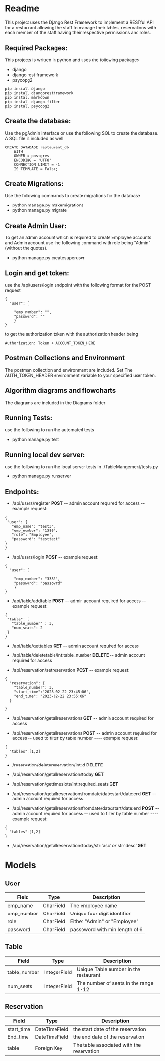 # Readme
This project uses the Django Rest Framework to implement a RESTful API for a restaurant allowing the staff to manage their tables, reservations with each member of the staff having their respective permissions and roles.

## Required Packages:
This projects is written in python and uses the following packages
- django
- django rest framework
 - psycopg2
 

```
pip install Django
pip install djangorestframework
pip install markdown       
pip install django-filter  
pip install psycopg2
```

## Create the database:
Use the pgAdmin interface or use the following SQL to create the database. A SQL file is included as well
```
CREATE DATABASE restaurant_db
    WITH
    OWNER = postgres
    ENCODING = 'UTF8'
    CONNECTION LIMIT = -1
    IS_TEMPLATE = False;
```

 ## Create Migrations:
 Use the following commands to create migrations for the database
 - python manage.py makemigrations
 - python manage.py migrate

 ## Create Admin User:
 To get an admin account which is required to create Employee accounts and Admin account use the following command with role being "Admin" (without the quotes).
 - python manage.py createsuperuser

## Login and get token:
use the /api/users/login endpoint with the following format for the POST request
```
{
  "user": {
    
    "emp_number": "",
    "password": ""
	}
}
```
to get the authorization token with the authorization header being
```
Authorization: Token + ACCOUNT_TOKEN_HERE
```

## Postman Collections and Environment
The postman collection and environment are included.
Set The AUTH_TOKEN_HEADER environment variable to your specified user token.
## Algorithm diagrams and flowcharts
The diagrams are included in the Diagrams folder

 
## Running Tests:
use the following to run the automated tests

 - python manage.py test
 
 ## Running local dev server:
 use the following to run the local server
 tests in ./TableMangement/tests.py

 - python manage.py runserver

## Endpoints:

 - /api/users/register **POST**
 -- admin account required for access
 -- example request: 
 ``` 
 {
  "user": {
    "emp_name": "test3",
    "emp_number": "1386",
    "role": "Employee",
    "password": "testtest"
}
}
```

 - /api/users/login **POST**
-- example request:
```
{
  "user": {
    
    "emp_number": "3333",
    "password": "passowrd"
	}
}
```

 - /api/table/addtable **POST**
--  admin account required for access
-- example request:
 ```
 {
  "table": {
    "table_number" : 3,
    "num_seats": 2
  }
}
 ```
 
 - /api/table/gettables **GET**
-- admin account required for access

 - /api/table/deletetable/int:table_number **DELETE**
-- admin account required for access

 - /api/reservation/setreservation **POST**
-- example request:
```
{
  "reservation": {
    "table_number": 3,
    "start_time":"2023-02-22 23:45:06",
    "end_time": "2023-02-22 23:55:06"
  }
  
}
```
 - /api/reservation/getallreservations **GET**
-- admin account required for access

 - /api/reservation/getallreservations **POST**
-- admin account required for access
-- used to filter by table number
---- example request:
```
{
  "tables":[1,2]
}
```
 - /reservation/deletereservation/int:id **DELETE**
 
 - /api/reservation/getallreservationstoday **GET**
 
 - /api/reservation/gettimeslots/int:required_seats **GET**
 - /api/reservation/getallreservationsfromdate/date:start/date:end **GET**
-- admin account required for access
 - /api/reservation/getallreservationsfromdate/date:start/date:end **POST**
-- admin account required for access
-- used to filter by table number
---- example request:
```
{
  "tables":[1,2]
}
```
 - /api/reservation/getallreservationstoday/str:'asc' *or* str:'desc' **GET**

# Models
## User
| Field | Type | Description |
|--|--|--|
| emp_name | CharField | The employee name
| emp_number  |CharField  | Unique four digit identifier
| role | CharField | Either "Admin" or "Employee"
| password |  CharField | passoword with min length of 6

## Table
| Field | Type | Description |
|--|--|--|
| table_number | IntegerField | Unique Table number in the restaurant
| num_seats | IntegerField  | The number of seats in the range 1-12
## Reservation
| Field | Type | Description |
|--|--|--|
| start_time | DateTimeField |the start date of the reservation 
| End_time | DateTimeField  |the end date of the reservation
| table | Foreign Key  | The table associated with the reservation
